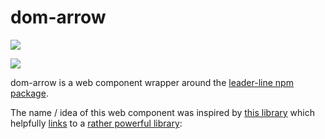# dom-arrow

<a href="https://nodei.co/npm/ib-id/"><img src="https://nodei.co/npm/dom-arrow.png"></a>

<img src="https://badgen.net/bundlephobia/minzip/dom-arrow">

dom-arrow is a web component wrapper around the [leader-line npm package](https://www.npmjs.com/package/leader-line).

The name / idea of this web component was inspired by [this library](https://www.cssscript.com/connect-elements-directional-arrow/) which helpfully [links](https://www.cssscript.com/draw-svg-paths-two-elements-leader-line/) to a [rather powerful library](https://www.npmjs.com/package/leader-line):





